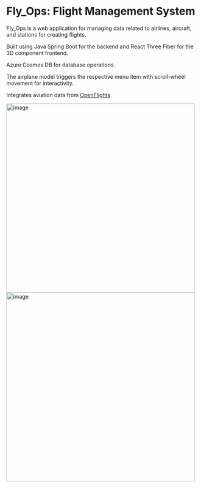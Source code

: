 # Fly_Ops: Flight Management System

Fly_Ops is a web application for managing data related to airlines, aircraft, and stations for creating flights.

Built using Java Spring Boot for the backend and React Three Fiber for the 3D component frontend.

Azure Cosmos DB for database operations. 

The airplane model triggers the respective menu item with scroll-wheel movement for interactivity.

Integrates aviation data from [OpenFlights](https://openflights.org/data.php).


<img width="495" alt="image" src="https://github.com/user-attachments/assets/254b5e3a-b769-490b-85f1-07bb420ec3a5" />


<img width="495" alt="image" src="https://github.com/user-attachments/assets/edd0d192-0586-4d18-b710-eb725ffaa98c" />





